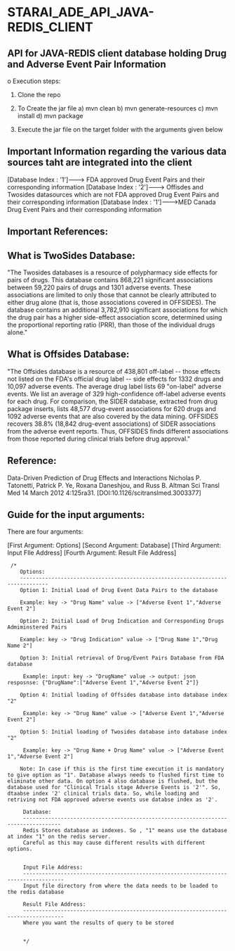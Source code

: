 # STARAI_ADE_API_JAVA-REDIS_CLIENT
API for JAVA-REDIS client database holding Drug and Adverse Event Pair Information
----------------------------------------------------------------------------------------

o Execution steps: 

1) Clone the repo

2) To Create the jar file 
  a) mvn clean 
  b) mvn generate-resources
  c) mvn install 
  d) mvn package
  
3) Execute the jar file on the target folder with the arguments given below


Important Information regarding the various data sources taht are integrated into the client
--------------------------------------------------------------------------------------------------
[Database Index : '1']---> FDA approved Drug Event Pairs and their corresponding information
[Database Index : '2']---> Offisdes and Twosides datasources which are not FDA approved Drug Event Pairs and their corresponding information
[Database Index : '1']--->MED Canada Drug Event Pairs and their corresponding information


Important References:
----------------------

What is TwoSides Database:
---------------------------
"The Twosides databases is a resource of polypharmacy side effects for pairs of drugs. This database contains 868,221 significant associations between 59,220 pairs of drugs and 1301 adverse events. These associations are limited to only those that cannot be clearly attributed to either drug alone (that is, those associations covered in OFFSIDES). The database contains an additional 3,782,910 significant associations for which the drug pair has a higher side-effect association score, determined using the proportional reporting ratio (PRR), than those of the individual drugs alone."

What is Offsides Database:
----------------------------

"The Offsides database is a resource of 438,801 off-label -- those effects not listed on the FDA's official drug label -- side effects for 1332 drugs and 10,097 adverse events. The average drug label lists 69 "on-label" adverse events. We list an average of 329 high-confidence off-label adverse events for each drug. For comparison, the SIDER database, extracted from drug package inserts, lists 48,577 drug-event associations for 620 drugs and 1092 adverse events that are also covered by the data mining. OFFSIDES recovers 38.8% (18,842 drug-event associations) of SIDER associations from the adverse event reports. Thus, OFFSIDES finds different associations from those reported during clinical trials before drug approval."

Reference:
----------
Data-Driven Prediction of Drug Effects and Interactions
Nicholas P. Tatonetti, Patrick P. Ye, Roxana Daneshjou, and Russ B. Altman
Sci Transl Med 14 March 2012 4:125ra31. [DOI:10.1126/scitranslmed.3003377]




Guide for the input arguments:
----------------------------
There are four arguments: 

[First Argument: Options]
[Second Argument: Database]
[Third Argument: Input FIle Address]
[Fourth Argument: Result File Address]


     /*
        Options:
        -------------------------------------------------------------------------------
        Option 1: Initial Load of Drug Event Data Pairs to the database

        Example: key -> "Drug Name" value -> ["Adverse Event 1","Adverse Event 2"]

        Option 2: Initial Load of Drug Indication and Corresponding Drugs Admiminstered Pairs

        Example: key -> "Drug Indication" value -> ["Drug Name 1","Drug Name 2"]

        Option 3: Initial retrieval of Drug/Event Pairs Database from FDA database

         Example: input: key -> "DrugName" value -> output: json resposnse: {"DrugName":["Adverse Event 1","Adverse Event 2"]}

        Option 4: Initial loading of Offsides database into database index "2"

         Example: key -> "Drug Name" value -> ["Adverse Event 1","Adverse Event 2"]

        Option 5: Initial loading of Twosides database into database index "2"

         Example: key -> "Drug Name + Drug Name" value -> ["Adverse Event 1","Adverse Event 2"]

        Note: In case if this is the first time execution it is mandatory to give option as "1". Database always needs to flushed first time to eliminate other data. On option 4 also database is flushed, but the database used for "Clinical Trials stage Adverse Events is '2'". So, dtaabse index '2' clinical trials data. So, while loading and retriving not FDA approved adverse events use databse index as '2'.

         Database:
         ----------------------------------------------------------------------------------
         Redis Stores database as indexes. So , "1" means use the database at index "1" on the redis server.
         Careful as this may cause different results with different options.


         Input File Address:
         -----------------------------------------------------------------------------------
         Input file directory from where the data needs to be loaded to the redis database

         Result File Address:
         -----------------------------------------------------------------------------------
         Where you want the results of query to be stored


         */
